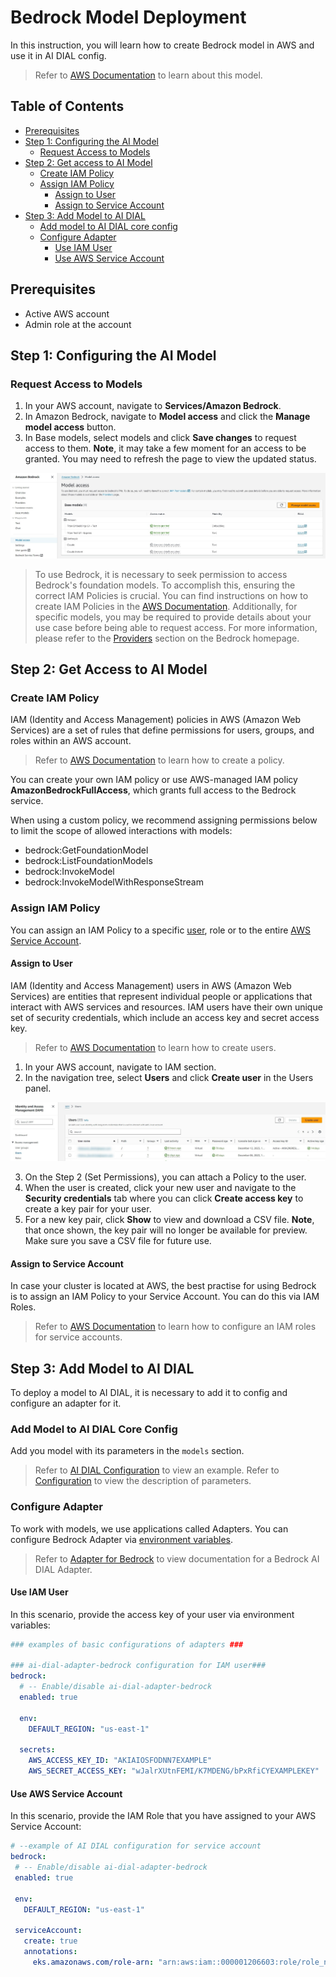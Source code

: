 <!-- omit from toc -->
# Bedrock Model Deployment

In this instruction, you will learn how to create Bedrock model in AWS and use it in AI DIAL config.

> Refer to [AWS Documentation](https://docs.aws.amazon.com/bedrock/latest/userguide/what-is-bedrock.html) to learn about this model.

<!-- omit from toc -->
## Table of Contents
- [Prerequisites](#prerequisites)
- [Step 1: Configuring the AI Model](#step-1-configuring-the-ai-model)
  - [Request Access to Models](#request-access-to-models)
- [Step 2: Get access to AI Model](#step-2-get-access-to-ai-model)
  - [Create IAM Policy](#create-iam-policy)
  - [Assign IAM Policy](#assign-iam-policy)
    - [Assign to User](#assign-to-user)
    - [Assign to Service Account](#assign-to-service-account)
- [Step 3: Add Model to AI DIAL](#step-3-add-model-to-ai-dial)
  - [Add model to AI DIAL core config](#add-model-to-ai-dial-core-config)
  - [Configure Adapter](#configure-adapter)
    - [Use IAM User](#use-iam-user)
    - [Use AWS Service Account](#use-aws-service-account)

## Prerequisites

* Active AWS account
* Admin role at the account

## Step 1: Configuring the AI Model

### Request Access to Models

1. In your AWS account, navigate to **Services/Amazon Bedrock**.
2. In Amazon Bedrock, navigate to **Model access** and click the **Manage model access** button.
3. In Base models, select models and click **Save changes** to request access to them. **Note**, it may take a few moment for an access to be granted. You may need to refresh the page to view the updated status.

![](img/aws1.jpg)

> To use Bedrock, it is necessary to seek permission to access Bedrock's foundation models. To accomplish this, ensuring the correct IAM Policies is crucial. You can find instructions on how to create IAM Policies in the [AWS Documentation](https://docs.aws.amazon.com/IAM/latest/UserGuide/access_policies_create.html). Additionally, for specific models, you may be required to provide details about your use case before being able to request access. For more information, please refer to the [Providers](https://eu-central-1.console.aws.amazon.com/bedrock/home#/providers) section on the Bedrock homepage.

## Step 2: Get Access to AI Model

### Create IAM Policy

IAM (Identity and Access Management) policies in AWS (Amazon Web Services) are a set of rules that define permissions for users, groups, and roles within an AWS account.

> Refer to [AWS Documentation](https://docs.aws.amazon.com/IAM/latest/UserGuide/access_policies_create.html) to learn how to create a policy.

You can create your own IAM policy or use AWS-managed IAM policy **AmazonBedrockFullAccess**, which grants full access to the Bedrock service.

When using a custom policy, we recommend assigning permissions below to limit the scope of allowed interactions with models: 

* bedrock:GetFoundationModel
* bedrock:ListFoundationModels
* bedrock:InvokeModel
* bedrock:InvokeModelWithResponseStream

### Assign IAM Policy

You can assign an IAM Policy to a specific [user](#assign-to-user), role or to the entire [AWS Service Account](#assign-to-service-account). 

#### Assign to User

IAM (Identity and Access Management) users in AWS (Amazon Web Services) are entities that represent individual people or applications that interact with AWS services and resources. IAM users have their own unique set of security credentials, which include an access key and secret access key.

> Refer to [AWS Documentation](https://docs.aws.amazon.com/IAM/latest/UserGuide/id_users_create.html) to learn how to create users.

1. In your AWS account, navigate to IAM section.
2. In the navigation tree, select **Users** and click **Create user** in the Users panel.

![](img/aws5.jpg)

3. On the Step 2 (Set Permissions), you can attach a Policy to the user.
4. When the user is created, click your new user and navigate to the **Security credentials** tab where you can click **Create access key** to create a key pair for your user.
5. For a new key pair, click **Show** to view and download a CSV file. **Note**, that once shown, the key pair will no longer be available for preview. Make sure you save a CSV file for future use. 

#### Assign to Service Account

In case your cluster is located at AWS, the best practise for using Bedrock is to assign an IAM Policy to your Service Account. You can do this via IAM Roles.

> Refer to [AWS Documentation](https://docs.aws.amazon.com/eks/latest/userguide/iam-roles-for-service-accounts.html) to learn how to configure an IAM roles for service accounts.

## Step 3: Add Model to AI DIAL

To deploy a model to AI DIAL, it is necessary to add it to config and configure an adapter for it.

### Add Model to AI DIAL Core Config

Add you model with its parameters in the `models` section. 

> Refer to [AI DIAL Configuration](https://github.com/epam/ai-dial-core/blob/development/sample/aidial.config.json#L30) to view an example.
> Refer to [Configuration](./configuration.md#core-parameters) to view the description of parameters.

### Configure Adapter

To work with models, we use applications called Adapters. You can configure Bedrock Adapter via [environment variables](https://github.com/epam/ai-dial-adapter-bedrock#environment-variables).

> Refer to [Adapter for Bedrock](https://github.com/epam/ai-dial-adapter-bedrock) to view documentation for a Bedrock AI DIAL Adapter.

#### Use IAM User

In this scenario, provide the access key of your user via environment variables: 

```yaml
### examples of basic configurations of adapters ###

### ai-dial-adapter-bedrock configuration for IAM user###
bedrock:
  # -- Enable/disable ai-dial-adapter-bedrock
  enabled: true

  env:
    DEFAULT_REGION: "us-east-1"

  secrets:
    AWS_ACCESS_KEY_ID: "AKIAIOSFODNN7EXAMPLE"
    AWS_SECRET_ACCESS_KEY: "wJalrXUtnFEMI/K7MDENG/bPxRfiCYEXAMPLEKEY"
```

#### Use AWS Service Account

In this scenario, provide the IAM Role that you have assigned to your AWS Service Account: 

 ```yaml
# --example of AI DIAL configuration for service account
bedrock:
  # -- Enable/disable ai-dial-adapter-bedrock
  enabled: true

  env:
    DEFAULT_REGION: "us-east-1"
  
  serviceAccount:
    create: true
    annotations:
      eks.amazonaws.com/role-arn: "arn:aws:iam::000001206603:role/role_name"
 ```

